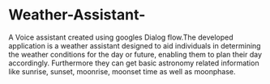 # Weather-Assistant-
A Voice assistant created using googles Dialog flow.The developed application is a weather assistant designed to aid individuals in determining the weather conditions for the day or future, enabling them to plan their day accordingly. Furthermore they can get basic astronomy related information like sunrise, sunset, moonrise, moonset time as well as moonphase.
